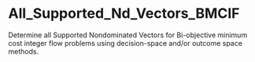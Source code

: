 # All_Supported_Nd_Vectors_BMCIF
Determine all Supported Nondominated Vectors for Bi-objective minimum cost integer flow problems using decision-space and/or outcome space methods. 
